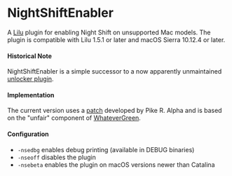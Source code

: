 NightShiftEnabler
=================

A [Lilu](https://github.com/acidanthera/Lilu) plugin for enabling Night Shift on unsupported Mac models. The plugin is compatible with Lilu 1.5.1 or later and macOS Sierra 10.12.4 or later.
  
#### Historical Note

NightShiftEnabler is a simple successor to a now apparently unmaintained [unlocker plugin](https://github.com/0xFireWolf/NightShiftUnlocker).
  
#### Implementation

The current version uses a [patch](https://pikeralpha.wordpress.com/2017/01/30/4398/) developed by Pike R. Alpha and is based on the "unfair" component of [WhateverGreen](https://github.com/acidanthera/WhateverGreen).
  
#### Configuration

- `-nsedbg` enables debug printing (available in DEBUG binaries)
- `-nseoff` disables the plugin
- `-nsebeta` enables the plugin on macOS versions newer than Catalina
